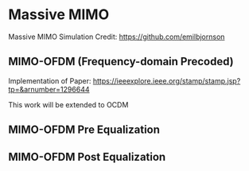 # Massive MIMO
Massive MIMO Simulation 
Credit: https://github.com/emilbjornson

## MIMO-OFDM (Frequency-domain Precoded)
Implementation of Paper:
https://ieeexplore.ieee.org/stamp/stamp.jsp?tp=&arnumber=1296644

This work will be extended to OCDM 

## MIMO-OFDM Pre Equalization

## MIMO-OFDM Post Equalization 
